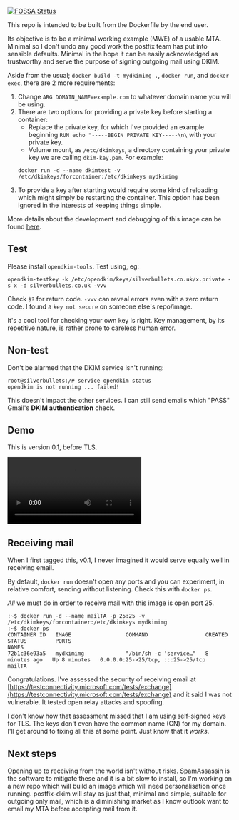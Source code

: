 [![FOSSA Status](https://app.fossa.com/api/projects/git%2Bgithub.com%2Fployt0%2Fpostfix-dkim.svg?type=shield)](https://app.fossa.com/projects/git%2Bgithub.com%2Fployt0%2Fpostfix-dkim?ref=badge_shield)

This repo is intended to be built from the Dockerfile by the end user.

Its objective is to be a minimal working example (MWE) of a usable MTA. Minimal so I don't undo any good work the postfix team has put into sensible defaults. Minimal in the hope it can be easily acknowledged as trustworthy and serve the purpose of signing outgoing mail using DKIM.

Aside from the usual; `docker build -t mydkimimg .`, `docker run`, and `docker exec`, there are 2 more requirements:

1. Change `ARG DOMAIN_NAME=example.com` to whatever domain name you will be using.
2. There are two options for providing a private key before starting a container:
    - Replace the private key, for which I've provided an example beginning `RUN echo "-----BEGIN PRIVATE KEY-----\n\` with your private key.
    - Volume mount, as `/etc/dkimkeys`, a directory containing your private key we are calling `dkim-key.pem`. For example:
    ```shell
    docker run -d --name dkimtest -v /etc/dkimkeys/forcontainer:/etc/dkimkeys mydkimimg
    ```
3. To provide a key after starting would require some kind of reloading which might simply be restarting the container. This option has been ignored in the interests of keeping things simple.

More details about the development and debugging of this image can be found [here](https://silverbullets/ci-cd/containerising-postfix-with-opendkim).

## Test

Please install `opendkim-tools`. Test using, eg:

```shell
opendkim-testkey -k /etc/opendkim/keys/silverbullets.co.uk/x.private -s x -d silverbullets.co.uk -vvv
```

Check `$?` for return code. `-vvv` can reveal errors even with a zero return code. I found a `key not secure` on someone else's repo/image.

It's a cool tool for checking your own key is right. Key management, by its repetitive nature, is rather prone to careless human error.

## Non-test

Don't be alarmed that the DKIM service isn't running:

```shell
root@silverbullets:/# service opendkim status
opendkim is not running ... failed!
```

This doesn't impact the other services. I can still send emails which "PASS" Gmail's **DKIM authentication** check.

## Demo

This is version 0.1, before TLS.

<video src="https://user-images.githubusercontent.com/25666053/196518942-1ad4d7bc-0560-4ef4-8556-25fc5314f236.mp4"></video>


## Receiving mail

When I first tagged this, v0.1, I never imagined it would serve equally well in receiving email. 

By default, `docker run` doesn't open any ports and you can experiment, in relative comfort, sending without listening. Check this with `docker ps`.

*All* we must do in order to receive mail with this image is open port 25.

```shell
:~$ docker run -d --name mailTA -p 25:25 -v /etc/dkimkeys/forcontainer:/etc/dkimkeys mydkimimg
:~$ docker ps
CONTAINER ID   IMAGE                 COMMAND                  CREATED         STATUS         PORTS                                                                      NAMES
72b1c36e93a5   mydkimimg             "/bin/sh -c 'service…"   8 minutes ago   Up 8 minutes   0.0.0.0:25->25/tcp, :::25->25/tcp                                          mailTA
 ```

Congratulations. I've assessed the security of receiving email at [https://testconnectivity.microsoft.com/tests/exchange](https://testconnectivity.microsoft.com/tests/exchange) and it said I was not vulnerable. It tested open relay attacks and spoofing.

I don't know how that assessment missed that I am using self-signed keys for TLS. The keys don't even have the common name (CN) for my domain. I'll get around to fixing all this at some point. Just know that it *works*.

## Next steps

Opening up to receiving from the world isn't without risks. SpamAssassin is the software to mitigate these and it is a bit slow to install, so I'm working on a new repo which will build an image which will need personalisation once running. postfix-dkim will stay as just that, minimal and simple, suitable for outgoing only mail, which is a diminishing market as I know outlook want to email my MTA before accepting mail from it.
